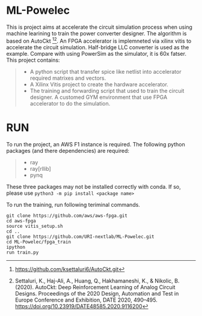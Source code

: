 # ML-Powelec

This is project aims at accelerate the circuit simulation process when using machine learining to train the power converter designer. The algorithm is based on AutoCkt [^AutoCkt][^AutoCktPaper]. An FPGA accelerator is implemneted via xilinx vitis to accelerate the circuit simulation. Half-bridge LLC converter is used as the example. Compare with using PowerSim as the simulator, it is 60x fatser. This project contains:
>
>- A python script that transfer spice like netlist into accelerator required matrixes and vectors.
>- A Xilinx Vitis project to create the hardware accelerator.
>- The training and forwarding script that used to train the circuit designer. A customed GYM environment that use FPGA accelerator to do the simulation.

# RUN

To run the project, an AWS F1 instance is required. The following python packages (and there dependencies) are required:
>
>- ray
>- ray[rllib]
>- pynq  

These three packages may not be installed correctly with conda. If so, please use `python3 -m pip install <package name>`  

To run the training, run following teriminal commands.
```shell
git clone https://github.com/aws/aws-fpga.git
cd aws-fpga
source vitis_setup.sh
cd ..
git clone https://github.com/URI-nextlab/ML-Powelec.git
cd ML-Powelec/fpga_train
ipython
run train.py
```

[^AutoCkt]: <https://github.com/ksettaluri6/AutoCkt.git>
[^AutoCktPaper]: Settaluri, K., Haj-Ali, A., Huang, Q., Hakhamaneshi, K., & Nikolic, B. (2020). AutoCkt: Deep Reinforcement Learning of Analog Circuit Designs. Proceedings of the 2020 Design, Automation and Test in Europe Conference and Exhibition, DATE 2020, 490–495. <https://doi.org/10.23919/DATE48585.2020.9116200>

